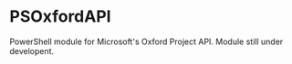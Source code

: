 # PSOxfordAPI 

PowerShell module for Microsoft's Oxford Project API. Module still under developent.